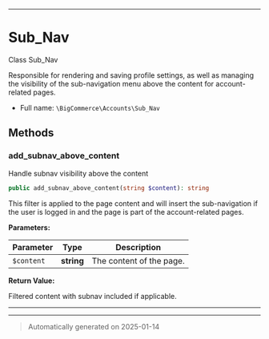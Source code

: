 ***

# Sub_Nav

Class Sub_Nav

Responsible for rendering and saving profile settings, as well as managing the visibility of the sub-navigation menu
above the content for account-related pages.

* Full name: `\BigCommerce\Accounts\Sub_Nav`




## Methods


### add_subnav_above_content

Handle subnav visibility above the content

```php
public add_subnav_above_content(string $content): string
```

This filter is applied to the page content and will insert the sub-navigation
if the user is logged in and the page is part of the account-related pages.






**Parameters:**

| Parameter | Type | Description |
|-----------|------|-------------|
| `$content` | **string** | The content of the page. |


**Return Value:**

Filtered content with subnav included if applicable.




***


***
> Automatically generated on 2025-01-14

